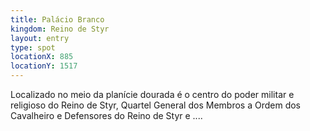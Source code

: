 ```yaml
---
title: Palácio Branco
kingdom: Reino de Styr
layout: entry
type: spot
locationX: 885
locationY: 1517
---
```


Localizado no meio da planície dourada é o centro do poder militar e religioso do Reino de Styr, Quartel General dos Membros a Ordem dos Cavalheiro e Defensores do Reino de Styr e ....
